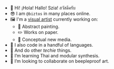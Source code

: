 - 🙏 Hi! ¡Hola! Hallo! Szia! สวัสดีครับ 
- 😎 I am `@biztos` in many places online.
- 🖼️ I'm a [visual artist][0] currently working on:
  - 🎨 Abstract painting.
  - ✏️ Works on paper.
  - 🎥 Conceptual new media.
- 💾 I also code in a handful of languages.
- 🤖 And do other *techie* things.
- 🌱 I’m learning Thai and modular synthesis.
- 💞️ I’m looking to collaborate on beepleproof art.

[0]: https://kevinfrost.com/
<!---
biztos/biztos is a ✨ special ✨ repository because its `README.md` (this file) appears on your GitHub profile.
You can click the Preview link to take a look at your changes.
--->
